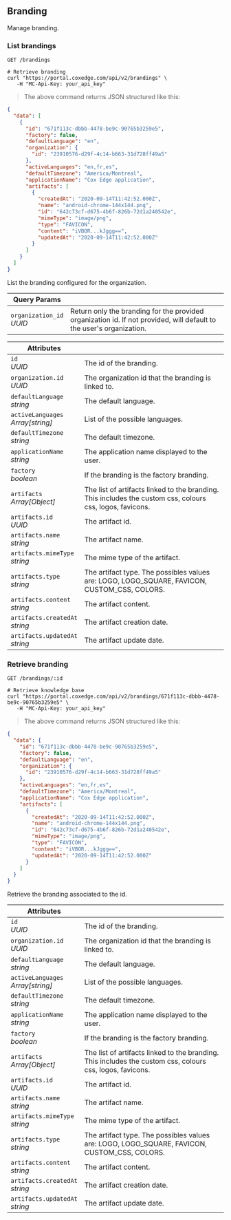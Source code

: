 ## Branding
Manage branding.

<!-------------------- LIST BRANDINGS -------------------->
### List brandings

`GET /brandings`

```shell
# Retrieve branding
curl "https://portal.coxedge.com/api/v2/brandings" \
   -H "MC-Api-Key: your_api_key"
```
> The above command returns JSON structured like this:

```json
{
  "data": [
    {
      "id": "671f113c-dbbb-4478-be9c-90765b3259e5",
      "factory": false,
      "defaultLanguage": "en",
      "organization": {
        "id": "23910576-d29f-4c14-b663-31d728ff49a5"
      },
      "activeLanguages": "en,fr,es",
      "defaultTimezone": "America/Montreal",
      "applicationName": "Cox Edge application",
      "artifacts": [
        {
          "createdAt": "2020-09-14T11:42:52.000Z",
          "name": "android-chrome-144x144.png",
          "id": "642c73cf-d675-4b6f-826b-72d1a240542e",
          "mimeType": "image/png",
          "type": "FAVICON",
          "content": "iVBOR...kJggg==",
          "updatedAt": "2020-09-14T11:42:52.000Z"
        }
      ]
    }
  ]
}
```

List the branding configured for the organization.

Query Params | &nbsp;
---- | -----------
`organization_id`<br/>*UUID* | Return only the branding for the provided organization id. If not provided, will default to the user's organization.

Attributes | &nbsp;
---------- | -----------
`id`<br/>*UUID* | The id of the branding.
`organization.id`<br/>*UUID* | The organization id that the branding is linked to.
`defaultLanguage`<br/>*string* | The default language.
`activeLanguages`<br/>*Array[string]* | List of the possible languages.
`defaultTimezone`<br/>*string* | The default timezone.
`applicationName`<br/>*string* | The application name displayed to the user.
`factory`<br/>*boolean* | If the branding is the factory branding.
`artifacts`<br/>*Array[Object]* | The list of artifacts linked to the branding. This includes the custom css, colours css, logos, favicons.
`artifacts.id`<br/>*UUID* | The artifact id.
`artifacts.name`<br/>*string* | The artifact name.
`artifacts.mimeType`<br/>*string* | The mime type of the artifact.
`artifacts.type`<br/>*string* | The artifact type. The possibles values are: LOGO, LOGO_SQUARE, FAVICON, CUSTOM_CSS, COLORS.
`artifacts.content`<br/>*string* | The artifact content.
`artifacts.createdAt`<br/>*string* | The artifact creation date.
`artifacts.updatedAt`<br/>*string* | The artifact update date.



<!-------------------- GET BRANDING -------------------->

### Retrieve branding

`GET /brandings/:id`

```shell
# Retrieve knowledge base
curl "https://portal.coxedge.com/api/v2/brandings/671f113c-dbbb-4478-be9c-90765b3259e5" \
   -H "MC-Api-Key: your_api_key"
```
> The above command returns JSON structured like this:

```json
{
  "data": {
    "id": "671f113c-dbbb-4478-be9c-90765b3259e5",
    "factory": false,
    "defaultLanguage": "en",
    "organization": {
      "id": "23910576-d29f-4c14-b663-31d728ff49a5"
    },
    "activeLanguages": "en,fr,es",
    "defaultTimezone": "America/Montreal",
    "applicationName": "Cox Edge application",
    "artifacts": [
      {
        "createdAt": "2020-09-14T11:42:52.000Z",
        "name": "android-chrome-144x144.png",
        "id": "642c73cf-d675-4b6f-826b-72d1a240542e",
        "mimeType": "image/png",
        "type": "FAVICON",
        "content": "iVBOR...kJggg==",
        "updatedAt": "2020-09-14T11:42:52.000Z"
      }
    ]
  }
}
```
Retrieve the branding associated to the id.

Attributes | &nbsp;
---------- | -----------
`id`<br/>*UUID* | The id of the branding.
`organization.id`<br/>*UUID* | The organization id that the branding is linked to.
`defaultLanguage`<br/>*string* | The default language.
`activeLanguages`<br/>*Array[string]* | List of the possible languages.
`defaultTimezone`<br/>*string* | The default timezone.
`applicationName`<br/>*string* | The application name displayed to the user.
`factory`<br/>*boolean* | If the branding is the factory branding.
`artifacts`<br/>*Array[Object]* | The list of artifacts linked to the branding. This includes the custom css, colours css, logos, favicons.
`artifacts.id`<br/>*UUID* | The artifact id.
`artifacts.name`<br/>*string* | The artifact name.
`artifacts.mimeType`<br/>*string* | The mime type of the artifact.
`artifacts.type`<br/>*string* | The artifact type. The possibles values are: LOGO, LOGO_SQUARE, FAVICON, CUSTOM_CSS, COLORS.
`artifacts.content`<br/>*string* | The artifact content.
`artifacts.createdAt`<br/>*string* | The artifact creation date.
`artifacts.updatedAt`<br/>*string* | The artifact update date.
